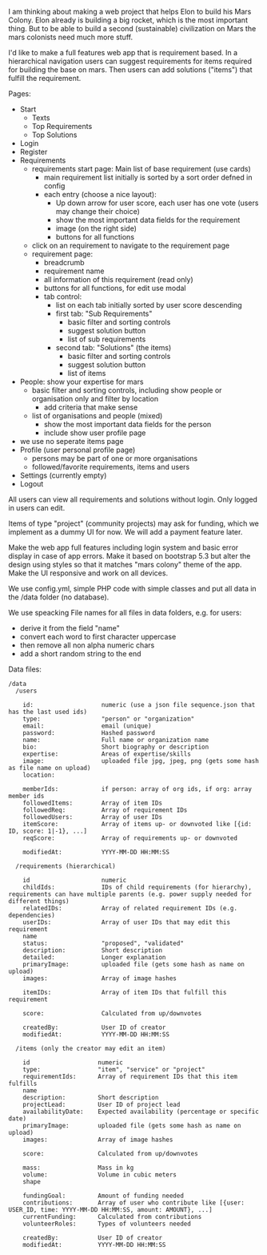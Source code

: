 
I am thinking about making a web project that helps Elon to build his Mars Colony. Elon already is building a big rocket, which is the most important thing. But to be able to build a second (sustainable) civilization on Mars the mars colonists need much more stuff.

I'd like to make a full features web app that is requirement based. In a hierarchical navigation users can suggest requirements for items required for building the base on mars. Then users can add solutions ("items") that fulfill the requirement.

Pages:

- Start
  - Texts
  - Top Requirements
  - Top Solutions
- Login
- Register
- Requirements
  - requirements start page: Main list of base requirement (use cards)
    - main requirement list initially is sorted by a sort order defned in config
    - each entry (choose a nice layout):
      - Up down arrow for user score, each user has one vote (users may change their choice)
      - show the most important data fields for the requirement
      - image (on the right side)
      - buttons for all functions
  - click on an requirement to navigate to the requirement page
  - requirement page:
    - breadcrumb
    - requirement name
    - all information of this requirement (read only)
    - buttons for all functions, for edit use modal
    - tab control:
      - list on each tab initially sorted by user score descending
      - first tab: "Sub Requirements"
        - basic filter and sorting controls
        - suggest solution button
        - list of sub requirements
      - second tab: "Solutions" (the items)
        - basic filter and sorting controls
        - suggest solution button
        - list of items
- People: show your expertise for mars
  - basic filter and sorting controls, including show people or organisation only and filter by location
    - add criteria that make sense
  - list of organisations and people (mixed)
    - show the most important data fields for the person
    - include show user profile page
- we use no seperate items page
- Profile (user personal profile page)
  - persons may be part of one or more organisations
  - followed/favorite requirements, items and users
- Settings (currently empty)
- Logout

All users can view all requirements and solutions without login. Only logged in users can edit.

Items of type "project" (community projects) may ask for funding, which we implement as a dummy UI for now. We will add a payment feature later.

Make the web app full features including login system and basic error display in case of app errors. Make it based on bootstrap 5.3 but alter the design using styles so that it matches "mars colony" theme of the app. Make the UI responsive and work on all devices.

We use config.yml, simple PHP code with simple classes and put all data in the /data folder (no database).

We use speacking File names for all files in data folders, e.g. for users:

- derive it from the field "name"
- convert each word to first character uppercase
- then remove all non alpha numeric chars
- add a short random string to the end

Data files:

```
/data
  /users

    id:                   numeric (use a json file sequence.json that has the last used ids)
    type:                 "person" or "organization"
    email:                email (unique)
    password:             Hashed password
    name:                 Full name or organization name
    bio:                  Short biography or description
    expertise:            Areas of expertise/skills
    image:                uploaded file jpg, jpeg, png (gets some hash as file name on upload)
    location:             

    memberIds:            if person: array of org ids, if org: array member ids
    followedItems:        Array of item IDs
    followedReq:          Array of requirement IDs
    followedUsers:        Array of user IDs
    itemScore:            Array of items up- or downvoted like [{id: ID, score: 1|-1}, ...]
    reqScore:             Array of requirements up- or downvoted

    modifiedAt:           YYYY-MM-DD HH:MM:SS

  /requirements (hierarchical)

    id                    numeric
    childIds:             IDs of child requirements (for hierarchy), requirements can have multiple parents (e.g. power supply needed for different things)
    relatedIDs:           Array of related requirement IDs (e.g. dependencies)
    userIDs:              Array of user IDs that may edit this requirement
    name
    status:               "proposed", "validated"
    description:          Short description
    detailed:             Longer explanation
    primaryImage:         uploaded file (gets some hash as name on upload)
    images:               Array of image hashes

    itemIDs:              Array of item IDs that fulfill this requirement

    score:                Calculated from up/downvotes

    createdBy:            User ID of creator
    modifiedAt:           YYYY-MM-DD HH:MM:SS

  /items (only the creator may edit an item)

    id                   numeric
    type:                "item", "service" or "project"
    requirementIds:      Array of requirement IDs that this item fulfills
    name
    description:         Short description
    projectLead:         User ID of project lead
    availabilityDate:    Expected availability (percentage or specific date)
    primaryImage:        uploaded file (gets some hash as name on upload)
    images:              Array of image hashes

    score:               Calculated from up/downvotes

    mass:                Mass in kg
    volume:              Volume in cubic meters
    shape

    fundingGoal:         Amount of funding needed
    contributions:       Array of user who contribute like [{user: USER_ID, time: YYYY-MM-DD HH:MM:SS, amount: AMOUNT}, ...]
    currentFunding:      Calculated from contributions
    volunteerRoles:      Types of volunteers needed

    createdBy:           User ID of creator
    modifiedAt:          YYYY-MM-DD HH:MM:SS
```
